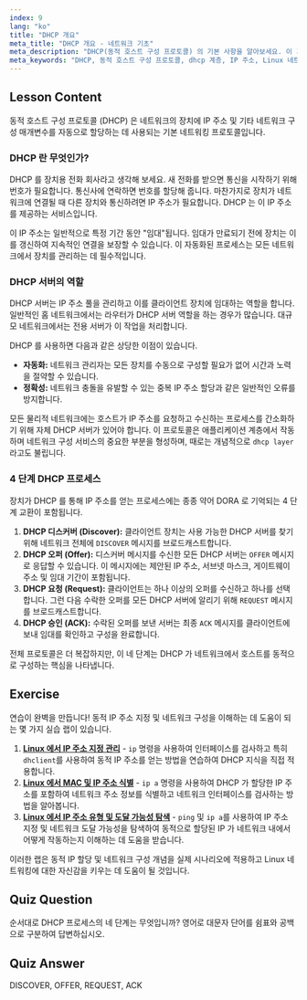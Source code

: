 ```yaml
---
index: 9
lang: "ko"
title: "DHCP 개요"
meta_title: "DHCP 개요 - 네트워크 기초"
meta_description: "DHCP(동적 호스트 구성 프로토콜) 의 기본 사항을 알아보세요. 이 가이드는 DHCP 가 IP 주소를 할당하는 방법, 4 단계 프로세스 (DORA), 네트워크의 DHCP 계층에서의 역할을 다룹니다. Linux 네트워킹 초보자에게 적합합니다."
meta_keywords: "DHCP, 동적 호스트 구성 프로토콜, dhcp 계층, IP 주소, Linux 네트워킹, DHCP 프로세스, DORA, 네트워크 구성"
---
```


## Lesson Content

동적 호스트 구성 프로토콜 (DHCP) 은 네트워크의 장치에 IP 주소 및 기타 네트워크 구성 매개변수를 자동으로 할당하는 데 사용되는 기본 네트워킹 프로토콜입니다.

### DHCP 란 무엇인가?

DHCP 를 장치용 전화 회사라고 생각해 보세요. 새 전화를 받으면 통신을 시작하기 위해 번호가 필요합니다. 통신사에 연락하면 번호를 할당해 줍니다. 마찬가지로 장치가 네트워크에 연결될 때 다른 장치와 통신하려면 IP 주소가 필요합니다. DHCP 는 이 IP 주소를 제공하는 서비스입니다.

이 IP 주소는 일반적으로 특정 기간 동안 "임대"됩니다. 임대가 만료되기 전에 장치는 이를 갱신하여 지속적인 연결을 보장할 수 있습니다. 이 자동화된 프로세스는 모든 네트워크에서 장치를 관리하는 데 필수적입니다.

### DHCP 서버의 역할

DHCP 서버는 IP 주소 풀을 관리하고 이를 클라이언트 장치에 임대하는 역할을 합니다. 일반적인 홈 네트워크에서는 라우터가 DHCP 서버 역할을 하는 경우가 많습니다. 대규모 네트워크에서는 전용 서버가 이 작업을 처리합니다.

DHCP 를 사용하면 다음과 같은 상당한 이점이 있습니다.

- **자동화:** 네트워크 관리자는 모든 장치를 수동으로 구성할 필요가 없어 시간과 노력을 절약할 수 있습니다.
- **정확성:** 네트워크 충돌을 유발할 수 있는 중복 IP 주소 할당과 같은 일반적인 오류를 방지합니다.

모든 물리적 네트워크에는 호스트가 IP 주소를 요청하고 수신하는 프로세스를 간소화하기 위해 자체 DHCP 서버가 있어야 합니다. 이 프로토콜은 애플리케이션 계층에서 작동하며 네트워크 구성 서비스의 중요한 부분을 형성하며, 때로는 개념적으로 `dhcp layer`라고도 불립니다.

### 4 단계 DHCP 프로세스

장치가 DHCP 를 통해 IP 주소를 얻는 프로세스에는 종종 약어 DORA 로 기억되는 4 단계 교환이 포함됩니다.

1.  **DHCP 디스커버 (Discover):** 클라이언트 장치는 사용 가능한 DHCP 서버를 찾기 위해 네트워크 전체에 `DISCOVER` 메시지를 브로드캐스트합니다.
2.  **DHCP 오퍼 (Offer):** 디스커버 메시지를 수신한 모든 DHCP 서버는 `OFFER` 메시지로 응답할 수 있습니다. 이 메시지에는 제안된 IP 주소, 서브넷 마스크, 게이트웨이 주소 및 임대 기간이 포함됩니다.
3.  **DHCP 요청 (Request):** 클라이언트는 하나 이상의 오퍼를 수신하고 하나를 선택합니다. 그런 다음 수락한 오퍼를 모든 DHCP 서버에 알리기 위해 `REQUEST` 메시지를 브로드캐스트합니다.
4.  **DHCP 승인 (ACK):** 수락된 오퍼를 보낸 서버는 최종 `ACK` 메시지를 클라이언트에 보내 임대를 확인하고 구성을 완료합니다.

전체 프로토콜은 더 복잡하지만, 이 네 단계는 DHCP 가 네트워크에서 호스트를 동적으로 구성하는 핵심을 나타냅니다.

## Exercise

연습이 완벽을 만듭니다! 동적 IP 주소 지정 및 네트워크 구성을 이해하는 데 도움이 되는 몇 가지 실습 랩이 있습니다.

1.  **[Linux 에서 IP 주소 지정 관리](https://labex.io/ko/labs/comptia-manage-ip-addressing-in-linux-592736)** - `ip` 명령을 사용하여 인터페이스를 검사하고 특히 `dhclient`를 사용하여 동적 IP 주소를 얻는 방법을 연습하여 DHCP 지식을 직접 적용합니다.
2.  **[Linux 에서 MAC 및 IP 주소 식별](https://labex.io/ko/labs/comptia-identify-mac-and-ip-addresses-in-linux-592731)** - `ip a` 명령을 사용하여 DHCP 가 할당한 IP 주소를 포함하여 네트워크 주소 정보를 식별하고 네트워크 인터페이스를 검사하는 방법을 알아봅니다.
3.  **[Linux 에서 IP 주소 유형 및 도달 가능성 탐색](https://labex.io/ko/labs/comptia-explore-ip-address-types-and-reachability-in-linux-592780)** - `ping` 및 `ip a`를 사용하여 IP 주소 지정 및 네트워크 도달 가능성을 탐색하여 동적으로 할당된 IP 가 네트워크 내에서 어떻게 작동하는지 이해하는 데 도움을 받습니다.

이러한 랩은 동적 IP 할당 및 네트워크 구성 개념을 실제 시나리오에 적용하고 Linux 네트워킹에 대한 자신감을 키우는 데 도움이 될 것입니다.

## Quiz Question

순서대로 DHCP 프로세스의 네 단계는 무엇입니까? 영어로 대문자 단어를 쉼표와 공백으로 구분하여 답변하십시오.

## Quiz Answer

DISCOVER, OFFER, REQUEST, ACK
